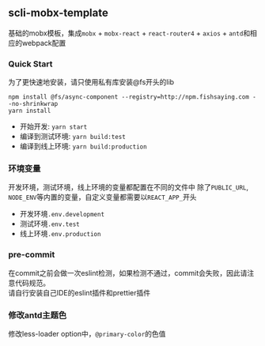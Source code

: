 ## scli-mobx-template
基础的mobx模板，集成`mobx` + `mobx-react` + `react-router4` + `axios` + `antd`和相应的webpack配置

### Quick Start
为了更快速地安装，请只使用私有库安装@fs开头的lib
```
npm install @fs/async-component --registry=http://npm.fishsaying.com --no-shrinkwrap
yarn install
```
* 开始开发: `yarn start`
* 编译到测试环境: `yarn build:test`
* 编译到线上环境: `yarn build:production`

### 环境变量
开发环境，测试环境，线上环境的变量都配置在不同的文件中
除了`PUBLIC_URL`, `NODE_ENV`等内置的变量，自定义变量都需要以`REACT_APP_`开头
* 开发环境`.env.development`
* 测试环境`.env.test` 
* 线上环境`.env.production`

### pre-commit
在commit之前会做一次eslint检测，如果检测不通过，commit会失败，因此请注意代码规范。  
请自行安装自己IDE的eslint插件和prettier插件

### 修改antd主题色
修改less-loader option中，`@primary-color`的色值